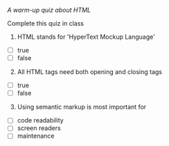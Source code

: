 *A warm-up quiz about HTML*

Complete this quiz in class

1. HTML stands for 'HyperText Mockup Language'

- [ ] true
- [ ] false

2. All HTML tags need both opening and closing tags

- [ ] true
- [ ] false

3. Using semantic markup is most important for 

- [ ] code readability
- [ ] screen readers
- [ ] maintenance
